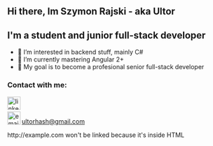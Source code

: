 ## Hi there, Im Szymon Rajski - aka Ultor
## I'm a student and junior full-stack developer
- 👀 I’m interested in backend stuff, mainly C#
- 🌱 I’m currently mastering Angular 2+
- 🥅 My goal is to become a profesional senior full-stack developer

### Contact with me:
[<img align="left" alt="linkedin" width="30px" src="https://www.svgrepo.com/show/57068/linkedin.svg" />][linkedin]
<br />
<br />
[<img align="left" alt="email" width="30px" src="https://www.svgrepo.com/show/56752/email.svg" />][email] <div style="display: inline">ultorhash@gmail.com</div>
<div style="display: inline">http://example.com</div> won't be linked because it's inside HTML

[linkedin]: https://www.linkedin.com/in/szymon-rajski-73177a21a/
[email]: https://mail.google.com/

